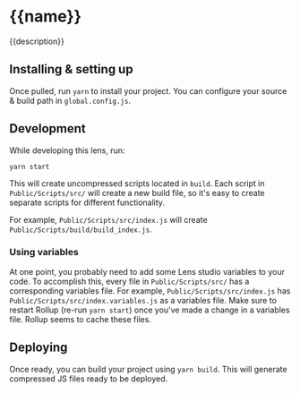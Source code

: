 # {{name}}

{{description}}

## Installing & setting up

Once pulled, run `yarn` to install your project. You can configure your source & build path in `global.config.js`.

## Development

While developing this lens, run:

```shell
yarn start
```

This will create uncompressed scripts located in `build`. Each script in `Public/Scripts/src/` will create a new build file, so it's easy to create separate scripts for different functionality.

For example, `Public/Scripts/src/index.js` will create `Public/Scripts/build/build_index.js`.

### Using variables

At one point, you probably need to add some Lens studio variables to your code. To accomplish this, every file in `Public/Scripts/src/` has a corresponding variables file. For example, `Public/Scripts/src/index.js` has `Public/Scripts/src/index.variables.js` as a variables file. Make sure to restart Rollup (re-run `yarn start`) once you've made a change in a variables file. Rollup seems to cache these files.

## Deploying

Once ready, you can build your project using `yarn build`. This will generate compressed JS files ready to be deployed.
